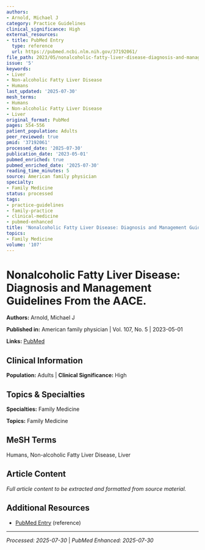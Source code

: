 ```yaml
---
authors:
- Arnold, Michael J
category: Practice Guidelines
clinical_significance: High
external_resources:
- title: PubMed Entry
  type: reference
  url: https://pubmed.ncbi.nlm.nih.gov/37192061/
file_path: 2023/05/nonalcoholic-fatty-liver-disease-diagnosis-and-management-gu.md
issue: '5'
keywords:
- Liver
- Non-alcoholic Fatty Liver Disease
- Humans
last_updated: '2025-07-30'
mesh_terms:
- Humans
- Non-alcoholic Fatty Liver Disease
- Liver
original_format: PubMed
pages: 554-556
patient_population: Adults
peer_reviewed: true
pmid: '37192061'
processed_date: '2025-07-30'
publication_date: '2023-05-01'
pubmed_enriched: true
pubmed_enriched_date: '2025-07-30'
reading_time_minutes: 5
source: American family physician
specialty:
- Family Medicine
status: processed
tags:
- practice-guidelines
- family-practice
- clinical-medicine
- pubmed-enhanced
title: 'Nonalcoholic Fatty Liver Disease: Diagnosis and Management Guidelines From the AACE.'
topics:
- Family Medicine
volume: '107'
---
```


# Nonalcoholic Fatty Liver Disease: Diagnosis and Management Guidelines From the AACE.

**Authors:** Arnold, Michael J

**Published in:** American family physician | Vol. 107, No. 5 | 2023-05-01

**Links:** [PubMed](https://pubmed.ncbi.nlm.nih.gov/37192061/)

## Clinical Information

**Population:** Adults | **Clinical Significance:** High

## Topics & Specialties

**Specialties:** Family Medicine

**Topics:** Family Medicine

## MeSH Terms

Humans, Non-alcoholic Fatty Liver Disease, Liver

## Article Content

*Full article content to be extracted and formatted from source material.*

## Additional Resources

- [PubMed Entry](https://pubmed.ncbi.nlm.nih.gov/37192061/) (reference)

---

*Processed: 2025-07-30* | *PubMed Enhanced: 2025-07-30*
